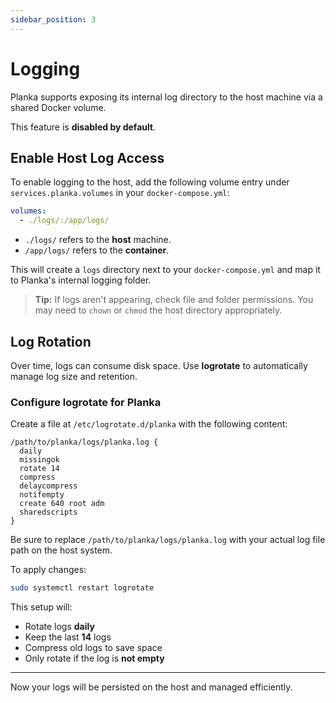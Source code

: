 ```yaml
---
sidebar_position: 3
---
```


# Logging

Planka supports exposing its internal log directory to the host machine via a shared Docker volume.

This feature is **disabled by default**.

## Enable Host Log Access

To enable logging to the host, add the following volume entry under `services.planka.volumes` in your `docker-compose.yml`:

```yaml
volumes:
  - ./logs/:/app/logs/
```

- `./logs/` refers to the **host** machine.
- `/app/logs/` refers to the **container**.

This will create a `logs` directory next to your `docker-compose.yml` and map it to Planka's internal logging folder.

> **Tip:** If logs aren't appearing, check file and folder permissions. You may need to `chown` or `chmod` the host directory appropriately.

## Log Rotation

Over time, logs can consume disk space. Use **logrotate** to automatically manage log size and retention.

### Configure logrotate for Planka

Create a file at `/etc/logrotate.d/planka` with the following content:

```
/path/to/planka/logs/planka.log {
  daily
  missingok
  rotate 14
  compress
  delaycompress
  notifempty
  create 640 root adm
  sharedscripts
}
```

Be sure to replace `/path/to/planka/logs/planka.log` with your actual log file path on the host system.

To apply changes:

```bash
sudo systemctl restart logrotate
```

This setup will:
- Rotate logs **daily**
- Keep the last **14** logs
- Compress old logs to save space
- Only rotate if the log is **not empty**

---

Now your logs will be persisted on the host and managed efficiently.
